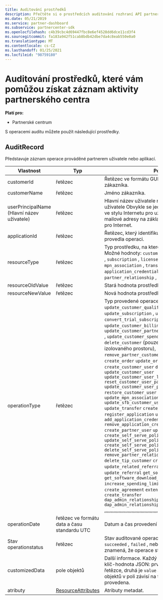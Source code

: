 ```yaml
---
title: Auditování prostředků
description: Přečtěte si o prostředcích auditování rozhraní API partnerského centra, jako je AuditRecord, které můžete použít k získání záznamu o aktivitě partnerského centra.
ms.date: 05/21/2019
ms.service: partner-dashboard
ms.subservice: partnercenter-sdk
ms.openlocfilehash: c4b39cbc4d69447fbc8e6ef4528dd6dce11cd3f4
ms.sourcegitcommit: fa183a942f51cab8bdb42dbe7da4c8eab550e0a0
ms.translationtype: MT
ms.contentlocale: cs-CZ
ms.lasthandoff: 01/25/2021
ms.locfileid: "98759180"
---
```

# <a name="auditing-resources-that-help-you-get-a-record-of-partner-center-activity"></a>Auditování prostředků, které vám pomůžou získat záznam aktivity partnerského centra

**Platí pro:**

- Partnerské centrum

S operacemi auditu můžete použít následující prostředky.

## <a name="auditrecord"></a>AuditRecord

Představuje záznam operace prováděné partnerem uživatele nebo aplikací.

| Vlastnost | Typ | Popis |
| --- | --- | ---|
| customerId | řetězec | Řetězec ve formátu GUID, který identifikuje zákazníka. |
| customerName | řetězec | Jméno zákazníka. |
| userPrincipalName (Hlavní název uživatele) | řetězec | Hlavní název uživatele nebo identifikátor uživatele Obvykle se jedná o přihlašovací jméno ve stylu Internetu pro uživatele ve formátu e-mailové adresy na základě standardu RFC 822 pro Internet. |
| applicationId | řetězec | Řetězec, který identifikuje aplikaci, která provedla operaci. |
| resourceType | řetězec | Typ prostředku, na kterém operace rozhodla. Možné hodnoty: `customer` , `customer_user` , `order` , `subscription` , `license` , `third_party_add_on` , `mpn_association` , `transfer` , `application` , `application_credential` , `partner_user` , `partner_relationship` , `partner_customer_dap` . |
| resourceOldValue | řetězec | Stará hodnota prostředku |
| resourceNewValue | řetězec | Nová hodnota prostředku |
| operationType | řetězec | Typ provedené operace. Možné hodnoty: `update_customer_qualification` , `update_subscription` , `upgrade_subscription` , `convert_trial_subscription` , `add_customer` , `update_customer_billing_profile` , `update_customer_partner_contract_company_name` , `update_customer_spending_budget` , `delete_customer` (pouze účty integrace izolovaného prostoru), `remove_partner_customer_relationship` , `create_order` `update_order` `create_customer_user` `delete_customer_user` `update_customer_user` `update_customer_user_licenses` `reset_customer_user_password` `update_customer_user_principal_name` `restore_customer_user` `create_mpn_association` `update_mpn_association` `update_sfb_customer_user_licenses` `update_transfer` `create_partner_relationship` `register_application` `unregister_application` `add_application_credential` `remove_application_credential` `create_partner_user` `update_partner_user` `create_self_serve_policy` `update_self_serve_policy` `create_self_serve_policy` `delete_self_serve_policy` `remove_partner_relationship` `delete_tip_customer` `create_related_referral` `update_related_referral` `create_referral` `update_referral` `get_software_key` `get_software_download_link` `increase_spending_limit` `ready_invoice` `create_agreement` `extend_relationship` `create_transfer` `dap_admin_relationship_approved` `dap_admin_relationship_terminated` ,,,,,,,,,,,,,,,,,,,,,,,,,,,,,,,,,,,,,,,,,,. |
| operationDate | řetězec ve formátu data a času standardu UTC | Datum a čas provedení operace. |
| Stav operationstatus | řetězec | Stav auditované operace. Možné hodnoty: `succeeded` , `failed` , nebo `progress` , což znamená, že operace stále probíhá. |
| customizedData  | pole objektů | Další informace. Každý objekt obsahuje dvě páry klíč-hodnota JSON: první je `key` a hodnota řetězce, druhá je `value` a hodnota řetězce. Počet objektů v poli závisí na typu operace, která byla provedena. |
| atributy | [ResourceAttributes](utility-resources.md#resourceattributes) | Atributy metadat. |
